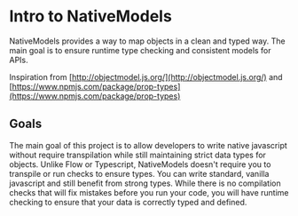# Intro to NativeModels

NativeModels provides a way to map objects in a clean and typed way. The main goal is to ensure runtime type checking and consistent models for APIs.

Inspiration from [http://objectmodel.js.org/](http://objectmodel.js.org/) and [https://www.npmjs.com/package/prop-types](https://www.npmjs.com/package/prop-types)

## Goals

The main goal of this project is to allow developers to write native javascript without require transpilation while still maintaining strict data types for objects. Unlike Flow or Typescript, NativeModels doesn't require you to transpile or run checks to ensure types. You can write standard, vanilla javascript and still benefit from strong types. While there is no compilation checks that will fix mistakes before you run your code, you will have runtime checking to ensure that your data is correctly typed and defined.
